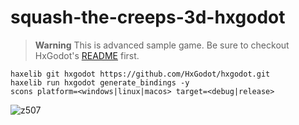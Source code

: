 # squash-the-creeps-3d-hxgodot

> **Warning** This is advanced sample game. Be sure to checkout HxGodot's [README](https://github.com/HxGodot/hxgodot#readme) first.

```
haxelib git hxgodot https://github.com/HxGodot/hxgodot.git
haxelib run hxgodot generate_bindings -y
scons platform=<windows|linux|macos> target=<debug|release>
```
![z507](https://user-images.githubusercontent.com/5015415/211156456-b6744c1b-0b36-474f-b704-90e2808249ea.jpg)
